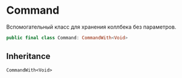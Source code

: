 # Command

Вспомогательный класс для хранения коллбека без параметров.

``` swift
public final class Command: CommandWith<Void> 
```

## Inheritance

`CommandWith<Void>`
